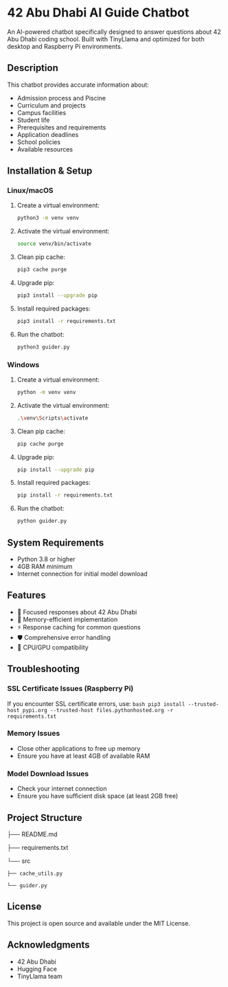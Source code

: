 # 42 Abu Dhabi AI Guide Chatbot

An AI-powered chatbot specifically designed to answer questions about 42 Abu Dhabi coding school. Built with TinyLlama and optimized for both desktop and Raspberry Pi environments.

## Description

This chatbot provides accurate information about:
- Admission process and Piscine
- Curriculum and projects  
- Campus facilities
- Student life
- Prerequisites and requirements
- Application deadlines
- School policies
- Available resources

## Installation & Setup

### Linux/macOS

1. Create a virtual environment:
    ```bash
    python3 -m venv venv
    ```

2. Activate the virtual environment:
    ```bash
    source venv/bin/activate
    ```

3. Clean pip cache:
    ```bash
    pip3 cache purge
    ```

4. Upgrade pip:
    ```bash
    pip3 install --upgrade pip
    ```

5. Install required packages:
    ```bash
    pip3 install -r requirements.txt
    ```

6. Run the chatbot:
    ```bash
    python3 guider.py
    ```

### Windows

1. Create a virtual environment:
    ```bash
    python -m venv venv
    ```

2. Activate the virtual environment:
    ```bash
    .\venv\Scripts\activate
    ```

3. Clean pip cache:
    ```bash
    pip cache purge
    ```

4. Upgrade pip:
    ```bash
    pip install --upgrade pip
    ```

5. Install required packages:
    ```bash
    pip install -r requirements.txt
    ```

6. Run the chatbot:
    ```bash
    python guider.py
    ```

## System Requirements

- Python 3.8 or higher
- 4GB RAM minimum
- Internet connection for initial model download

## Features

- 🎯 Focused responses about 42 Abu Dhabi
- 💾 Memory-efficient implementation
- ⚡ Response caching for common questions
- 🛡️ Comprehensive error handling
- 🔄 CPU/GPU compatibility

## Troubleshooting

### SSL Certificate Issues (Raspberry Pi)
If you encounter SSL certificate errors, use:
    ```bash
    pip3 install --trusted-host pypi.org --trusted-host files.pythonhosted.org -r requirements.txt
    ```

### Memory Issues
- Close other applications to free up memory
- Ensure you have at least 4GB of available RAM

### Model Download Issues
- Check your internet connection
- Ensure you have sufficient disk space (at least 2GB free)

## Project Structure
├── README.md

├── requirements.txt

└── src

    ├── cache_utils.py
    
    └── guider.py

## License

This project is open source and available under the MIT License.

## Acknowledgments

- 42 Abu Dhabi
- Hugging Face
- TinyLlama team
